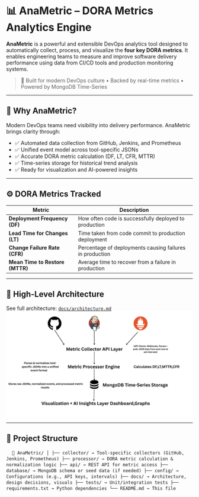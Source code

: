 # 📊 AnaMetric – DORA Metrics Analytics Engine

**AnaMetric** is a powerful and extensible DevOps analytics tool designed to automatically collect, process, and visualize the **four key DORA metrics**. It enables engineering teams to measure and improve software delivery performance using data from CI/CD tools and production monitoring systems.

> 🚀 Built for modern DevOps culture • Backed by real-time metrics • Powered by MongoDB Time-Series

---

## 📌 Why AnaMetric?

Modern DevOps teams need visibility into delivery performance. AnaMetric brings clarity through:

- ✅ Automated data collection from GitHub, Jenkins, and Prometheus  
- ✅ Unified event model across tool-specific JSONs  
- ✅ Accurate DORA metric calculation (DF, LT, CFR, MTTR)  
- ✅ Time-series storage for historical trend analysis  
- ✅ Ready for visualization and AI-powered insights  

---

## ⚙️ DORA Metrics Tracked

| Metric                 | Description                                                                 |
|------------------------|-----------------------------------------------------------------------------|
| **Deployment Frequency (DF)** | How often code is successfully deployed to production                 |
| **Lead Time for Changes (LT)** | Time taken from code commit to production deployment               |
| **Change Failure Rate (CFR)** | Percentage of deployments causing failures in production             |
| **Mean Time to Restore (MTTR)** | Average time to recover from a failure in production               |

---

## 🧠 High-Level Architecture

See full architecture: [`docs/architecture.md`](docs/architecture.md)  
![Architecture Diagram](docs/architecture.png)

---

## 📁 Project Structure


<pre> <code> 📁 AnaMetric/ │ ├── collector/ → Tool-specific collectors (GitHub, Jenkins, Prometheus) ├── processor/ → DORA metric calculation & normalization logic ├── api/ → REST API for metric access ├── database/ → MongoDB schema or seed data (if needed) ├── config/ → Configurations (e.g., API keys, intervals) ├── docs/ → Architecture, design decisions, visuals ├── tests/ → Unit/integration tests ├── requirements.txt → Python dependencies └── README.md → This file </code> </pre>
